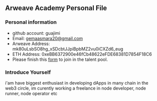 ## Arweave Academy Personal File

### Personal information

- github account: guajimi
- Email: gemaasmara20@gmail.com
- Arweave Address: mk80uLsbSO8hg_xSDcbtJJpiBpbMZ2vu0iCXZd6_eug
- ETH Address: 0xeBB6372900e46fCb48622eFDE68381D7854F18C6
- Please finish this [form](https://docs.google.com/forms/d/e/1FAIpQLSfWA5fIIcBgmRppm3jNz5vmf9Mai_QMVil-2pO4r7YKn_Zhtw/viewform?usp=sf_link) to join in the talent pool.

### Introduce Yourself
 i'am have biggest enthusiast in developing dApps in many chain in the web3 circle, im curently working a freelance in node developer, node runner, node operator etc

